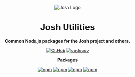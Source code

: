 <div align="center">

![Josh Logo](https://evie.codes/josh-light.png)

# Josh Utilities

**Common Node.js packages for the Josh project and others.**

[![GitHub](https://img.shields.io/github/license/josh-development/utilities)](https://github.com/josh-development/utilities/blob/main/LICENSE)
[![codecov](https://codecov.io/gh/josh-development/utilities/branch/main/graph/badge.svg?token=JnJcjxqT3k)](https://codecov.io/gh/josh-development/utilities)

**Packages**

[![npm](https://img.shields.io/npm/v/@joshdb/eslint-config?color=crimson&logo=npm&style=flat-square&label=@joshdb/eslint-config)](https://www.npmjs.com/package/@joshdb/eslint-config)
[![npm](https://img.shields.io/npm/v/@joshdb/prettier-config?color=crimson&logo=npm&style=flat-square&label=@joshdb/prettier-config)](https://www.npmjs.com/package/@joshdb/prettier-config)
[![npm](https://img.shields.io/npm/v/@joshdb/provider?color=crimson&logo=npm&style=flat-square&label=@joshdb/provider)](https://www.npmjs.com/package/@joshdb/provider)
[![npm](https://img.shields.io/npm/v/@joshdb/ts-config?color=crimson&logo=npm&style=flat-square&label=@joshdb/ts-config)](https://www.npmjs.com/package/@joshdb/ts-config)

</div>
